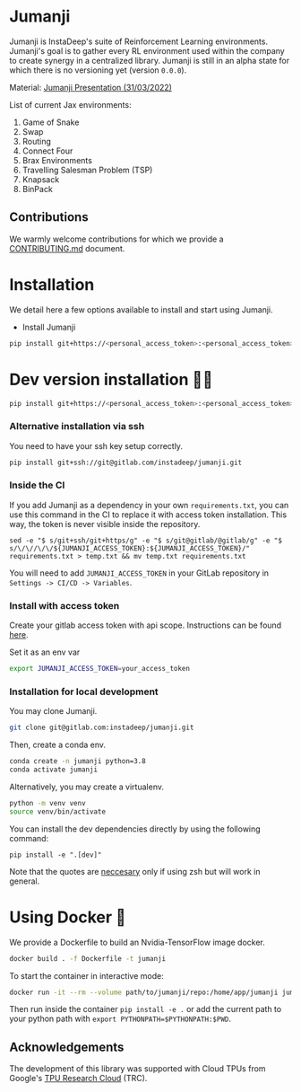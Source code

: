 # Jumanji

Jumanji is InstaDeep's suite of Reinforcement Learning environments. Jumanji's goal is to gather every RL
environment used within the company to create synergy in a centralized library. Jumanji is still
in an alpha state for which there is no versioning yet (version `0.0.0`).

Material: [Jumanji Presentation (31/03/2022)](https://docs.google.com/presentation/d/1slBo_uv6QPIgWokZUgrH-mn2WQ9tmDb0KrZC1Sb4nYg/edit?usp=sharing)

List of current Jax environments:
1. Game of Snake
2. Swap
3. Routing
4. Connect Four
5. Brax Environments
6. Travelling Salesman Problem (TSP)
7. Knapsack
8. BinPack


## Contributions

We warmly welcome
contributions for which we provide a [CONTRIBUTING.md](https://gitlab.com/instadeep/jumanji/-/blob/main/CONTRIBUTING.md)
document.

# Installation

We detail here a few options available to install and start using Jumanji.

- Install Jumanji
```bash
pip install git+https://<personal_access_token>:<personal_access_token>@gitlab.com/instadeep/jumanji.git
```


# Dev version installation :man_technologist:

```bash
pip install git+https://<personal_access_token>:<personal_access_token>@gitlab.com/instadeep/jumanji.git@main#egg=jumanji[dev]
```

### Alternative installation via ssh
You need to have your ssh key setup correctly.
```bash
pip install git+ssh://git@gitlab.com/instadeep/jumanji.git
```

### Inside the CI
If you add Jumanji as a dependency in your own `requirements.txt`, you can use this command in the
CI to replace it with access token installation. This way, the token is never visible inside the
repository.
```
sed -e "$ s/git+ssh/git+https/g" -e "$ s/git@gitlab/@gitlab/g" -e "$ s/\/\//\/\/${JUMANJI_ACCESS_TOKEN}:${JUMANJI_ACCESS_TOKEN}/" requirements.txt > temp.txt && mv temp.txt requirements.txt
```
You will need to add `JUMANJI_ACCESS_TOKEN` in your GitLab repository in
`Settings -> CI/CD -> Variables`.

### Install with access token

Create your gitlab access token with api scope. Instructions can be found
[here](https://docs.gitlab.com/ee/user/profile/personal_access_tokens.html).

Set it as an env var
```bash
export JUMANJI_ACCESS_TOKEN=your_access_token
```


### Installation for local development

You may clone Jumanji.
```bash
git clone git@gitlab.com:instadeep/jumanji.git
```

Then, create a conda env.
```bash
conda create -n jumanji python=3.8
conda activate jumanji
```

Alternatively, you may create a virtualenv.
```bash
python -m venv venv
source venv/bin/activate
```

You can install the dev dependencies directly by using the following command:
```shell
pip install -e ".[dev]"
```
Note that the quotes are
[neccesary](https://stackoverflow.com/questions/30539798/zsh-no-matches-found-requestssecurity)
only if using zsh but will work in general.


# Using Docker :whale:

We provide a Dockerfile to build an Nvidia-TensorFlow image docker.
```bash
docker build . -f Dockerfile -t jumanji
```
To start the container in interactive mode:
```bash
docker run -it --rm --volume path/to/jumanji/repo:/home/app/jumanji jumanji
```

Then run inside the container `pip install -e .` or add the current path to your python path
with `export PYTHONPATH=$PYTHONPATH:$PWD`.

## Acknowledgements

The development of this library was supported with Cloud TPUs
from Google's [TPU Research Cloud](https://sites.research.google/trc/about/) (TRC).
